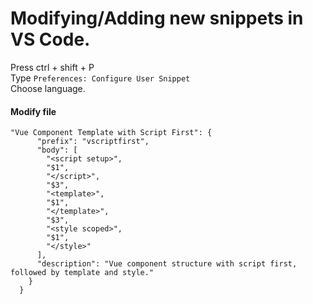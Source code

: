 # Modifying/Adding new snippets in VS Code.
Press ctrl + shift + P  
Type ``` Preferences: Configure User Snippet ```  
Choose language.  

#### Modify file

	"Vue Component Template with Script First": {
		  "prefix": "vscriptfirst",
		  "body": [
			"<script setup>",
			"$1",
			"</script>",
			"$3",
			"<template>",
			"$1",
			"</template>",
			"$3",
			"<style scoped>",
			"$1",
			"</style>"
		  ],
		  "description": "Vue component structure with script first, followed by template and style."
		}
	  }
